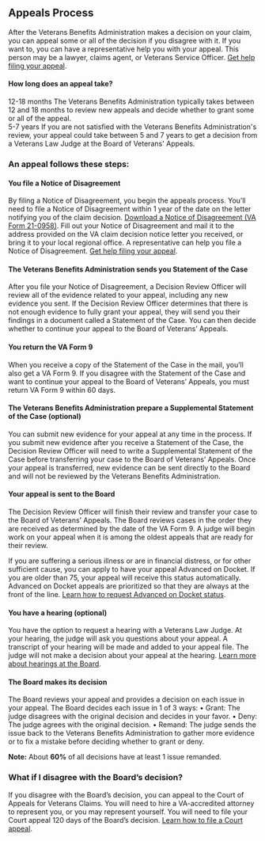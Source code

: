 ## Appeals Process 

After the Veterans Benefits Administration makes a decision on your claim, you can appeal some or all of the decision if you disagree with it.
If you want to, you can have a representative help you with your appeal. This person may be a lawyer, claims agent, or Veterans Service Officer.
[Get help filing your appeal](/disability-benefits/apply/help/index.html).

#### How long does an appeal take?

<div class="card information" markdown="0">
<span class="number">12-18 months</span>
<span class="description">The Veterans Benefits Administration typically takes between 12 and 18 months to review new appeals and decide whether to grant some or all of the appeal.</span>
</div>

<div class="card information" markdown="0">
<span class="number">5-7 years</span>
<span class="description">If you are not satisfied with the Veterans Benefits Administration's review, your appeal could take between 5 and 7 years to get a decision from a Veterans Law Judge at the Board of Veterans' Appeals.</span>
</div>

### An appeal follows these steps:

#### You file a Notice of Disagreement

By filing a Notice of Disagreement, you begin the appeals process. You’ll need to file a Notice of Disagreement within 1 year of the date on the letter notifying you of the claim decision. [Download a Notice of Disagreement (VA Form 21-0958)]().
Fill out your Notice of Disagreement and mail it to the address provided on the VA claim decision notice letter you received, or bring it to your local regional office. A representative can help you file a Notice of Disagreement.
[Get help filing your appeal](/disability-benefits/apply/help/index.html).

#### The Veterans Benefits Administration sends you Statement of the Case
After you file your Notice of Disagreement, a Decision Review Officer will review all of the evidence related to your appeal, including any new evidence you sent. If the Decision Review Officer determines that there is not enough evidence to fully grant your appeal, they will send you their findings in a document called a Statement of the Case. You can then decide whether to continue your appeal to the Board of Veterans’ Appeals.

#### You return the VA Form 9 
When you receive a copy of the Statement of the Case in the mail, you’ll also get a VA Form 9. If you disagree with the Statement of the Case and want to continue your appeal to the Board of Veterans’ Appeals, you must return VA Form 9 within 60 days. 

#### The Veterans Benefits Administration prepare a Supplemental Statement of the Case (optional)
You can submit new evidence for your appeal at any time in the process. If you submit new evidence after you receive a Statement of the Case, the Decision Review Officer will need to write a Supplemental Statement of the Case before transferring your case to the Board of Veterans’ Appeals. Once your appeal is transferred, new evidence can be sent directly to the Board and will not be reviewed by the Veterans Benefits Administration.

#### Your appeal is sent to the Board
The Decision Review Officer will finish their review and transfer your case to the Board of Veterans’ Appeals. The Board reviews cases in the order they are received as determined by the date of the VA Form 9. A judge will begin work on your appeal when it is among the oldest appeals that are ready for their review.

If you are suffering a serious illness or are in financial distress, or for other sufficient cause, you can apply to have your appeal Advanced on Docket. If you are older than 75, your appeal will receive this status automatically. Advanced on Docket appeals are prioritized so that they are always at the front of the line.
[Learn how to request Advanced on Docket status]().

#### You have a hearing (optional)
You have the option to request a hearing with a Veterans Law Judge. At your hearing, the judge will ask you questions about your appeal. A transcript of your hearing will be made and added to your appeal file. The judge will not make a decision about your appeal at the hearing.
[Learn more about hearings at the Board](). 

#### The Board makes its decision

The Board reviews your appeal and provides a decision on each issue in your appeal. The Board decides each issue in 1 of 3 ways:
 • Grant: The judge disagrees with the original decision and decides in your favor.
 • Deny: The judge agrees with the original decision.
 • Remand: The judge sends the issue back to the Veterans Benefits Administration to gather more evidence or to fix a mistake before deciding whether to grant or deny.

**Note:** About **60%** of all decisions have at least 1 issue remanded.

### What if I disagree with the Board’s decision?

If you disagree with the Board’s decision, you can appeal to the Court of Appeals for Veterans Claims. You will need to hire a VA-accredited attorney to represent you, or you may represent yourself. You will need to file your Court appeal 120 days of the Board’s decision.
[Learn how to file a Court appeal](https://www.uscourts.cavc.gov/appeal.php).
